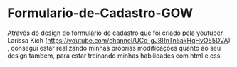 # Formulario-de-Cadastro-GOW
Através do design do formulário de cadastro que foi criado pela youtuber Larissa Kich (https://youtube.com/channel/UCo-gJ8RnTn5akHqHvO55DVA) , consegui estar realizando minhas próprias modificações quanto ao seu design também, para estar treinando minhas habilidades com html e css.
